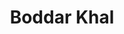 ---
title: "Boddar Khal"
title_bn: "বদ্দার খাল"
description: "It flows between Hamdardiya and Sonadiya islands at Moheshkhali in Cox’s Bazar."
---
